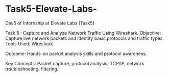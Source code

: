 # Task5-Elevate-Labs-
Day5 of Internship at Elevate Labs (Task5) 


Task 5 : Capture and Analyze Network Traffic Using Wireshark.
Objective: Capture live network packets and identify basic protocols and traffic types.
Tools Used: Wireshark

Outcome: Hands-on packet analysis skills and protocol awareness.


Key Concepts: Packet capture, protocol analysis, TCP/IP, network troubleshooting, filtering.
